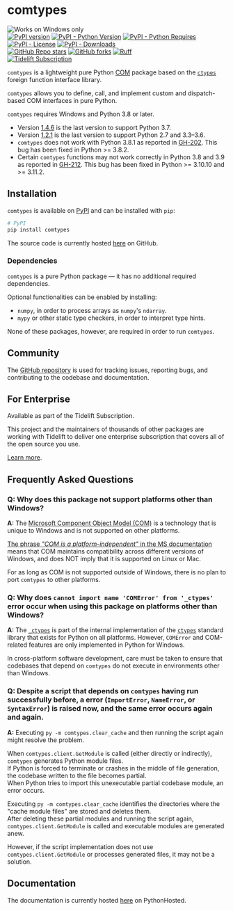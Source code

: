 # comtypes

![Works on Windows only](https://img.shields.io/badge/-Windows-0078D6.svg?logo=windows&style=flat)  
[![PyPI version](https://badge.fury.io/py/comtypes.svg)](https://pypi.org/project/comtypes/) [![PyPI - Python Version](https://img.shields.io/pypi/pyversions/comtypes)](https://pypi.org/project/comtypes/) [![PyPI - Python Requires](https://img.shields.io/badge/dynamic/json?url=https%3A%2F%2Fpypi.org%2Fpypi%2Fcomtypes%2Fjson&query=info.requires_python&label=Python&nbsp;Requires)](https://pypi.org/project/comtypes/)  
[![PyPI - License](https://img.shields.io/pypi/l/comtypes)](https://pypi.org/project/comtypes/) [![PyPI - Downloads](https://img.shields.io/pypi/dm/comtypes)](https://pypi.org/project/comtypes/)  
[![GitHub Repo stars](https://img.shields.io/github/stars/enthought/comtypes?style=social)](https://github.com/enthought/comtypes/stargazers) [![GitHub forks](https://img.shields.io/github/forks/enthought/comtypes?style=social)](https://github.com/enthought/comtypes/network/members) [![Ruff](https://img.shields.io/endpoint?url=https://raw.githubusercontent.com/astral-sh/ruff/main/assets/badge/v2.json)](https://github.com/astral-sh/ruff)   
[![Tidelift Subscription](https://tidelift.com/badges/package/pypi/comtypes)](https://tidelift.com/subscription/pkg/pypi-comtypes?utm_source=pypi-comtypes&utm_medium=readme)


`comtypes` is a lightweight pure Python [COM](https://learn.microsoft.com/en-us/windows/win32/com/component-object-model--com--portal) package based on the [`ctypes`](https://docs.python.org/library/ctypes.html) foreign function interface library.

`comtypes` allows you to define, call, and implement custom and dispatch-based COM interfaces in pure Python.

`comtypes` requires Windows and Python 3.8 or later.
- Version [1.4.6](https://pypi.org/project/comtypes/1.4.6/) is the last version to support Python 3.7.
- Version [1.2.1](https://pypi.org/project/comtypes/1.2.1/) is the last version to support Python 2.7 and 3.3–3.6.
- `comtypes` does not work with Python 3.8.1 as reported in [GH-202](https://github.com/enthought/comtypes/issues/202). This bug has been fixed in Python >= 3.8.2.
- Certain `comtypes` functions may not work correctly in Python 3.8 and 3.9 as reported in [GH-212](https://github.com/enthought/comtypes/issues/212). This bug has been fixed in Python >= 3.10.10 and >= 3.11.2.

## Installation

`comtypes` is available on [PyPI](https://pypi.org/project/comtypes) and can be installed with `pip`:
```sh
# PyPI
pip install comtypes
```

The source code is currently hosted [here](https://github.com/enthought/comtypes) on GitHub.

### Dependencies

`comtypes` is a pure Python package — it has no additional required dependencies.

Optional functionalities can be enabled by installing:
- `numpy`, in order to process arrays as `numpy`'s `ndarray`.
- `mypy` or other static type checkers, in order to interpret type hints.

None of these packages, however, are required in order to run `comtypes`.

## Community

The [GitHub repository](https://github.com/enthought/comtypes) is used for tracking issues, reporting bugs, and contributing to the codebase and documentation.

## For Enterprise

Available as part of the Tidelift Subscription.

This project and the maintainers of thousands of other packages are working with Tidelift to deliver one enterprise subscription that covers all of the open source you use.

[Learn more](https://tidelift.com/subscription/pkg/pypi-comtypes?utm_source=pypi-comtypes&utm_medium=referral&utm_campaign=github).

## Frequently Asked Questions

### Q: Why does this package not support platforms other than Windows?
**A:** The [Microsoft Component Object Model (COM)](https://learn.microsoft.com/en-us/windows/win32/com/com-technical-overview) is a technology that is unique to Windows and is not supported on other platforms.

[The phrase _"COM is a platform-independent"_ in the MS documentation](https://learn.microsoft.com/en-us/windows/win32/com/component-object-model--com--portal) means that COM maintains compatibility across different versions of Windows, and does NOT imply that it is supported on Linux or Mac.

For as long as COM is not supported outside of Windows, there is no plan to port `comtypes` to other platforms.

### Q: Why does `cannot import name 'COMError' from '_ctypes'` error occur when using this package on platforms other than Windows?
**A:** The [`_ctypes`](https://github.com/python/cpython/blob/main/Modules/_ctypes/_ctypes.c) is part of the internal implementation of the [`ctypes`](https://github.com/python/cpython/blob/main/Lib/ctypes/) standard library that exists for Python on all platforms.
However, `COMError` and COM-related features are only implemented in Python for Windows.

In cross-platform software development, care must be taken to ensure that codebases that depend on `comtypes` do not execute in environments other than Windows.

### Q: Despite a script that depends on `comtypes` having run successfully before, a error (`ImportError`, `NameError`, or `SyntaxError`) is raised now, and the same error occurs again and again.

**A:** Executing `py -m comtypes.clear_cache` and then running the script again might resolve the problem.

When `comtypes.client.GetModule` is called (either directly or indirectly), `comtypes` generates Python module files.  
If Python is forced to terminate or crashes in the middle of file generation, the codebase written to the file becomes partial.  
When Python tries to import this unexecutable partial codebase module, an error occurs.

Executing `py -m comtypes.clear_cache` identifies the directories where the "cache module files" are stored and deletes them.  
After deleting these partial modules and running the script again, `comtypes.client.GetModule` is called and executable modules are generated anew.

However, if the script implementation does not use `comtypes.client.GetModule` or processes generated files, it may not be a solution.

## Documentation

The documentation is currently hosted [here](https://pythonhosted.org/comtypes) on PythonHosted.
